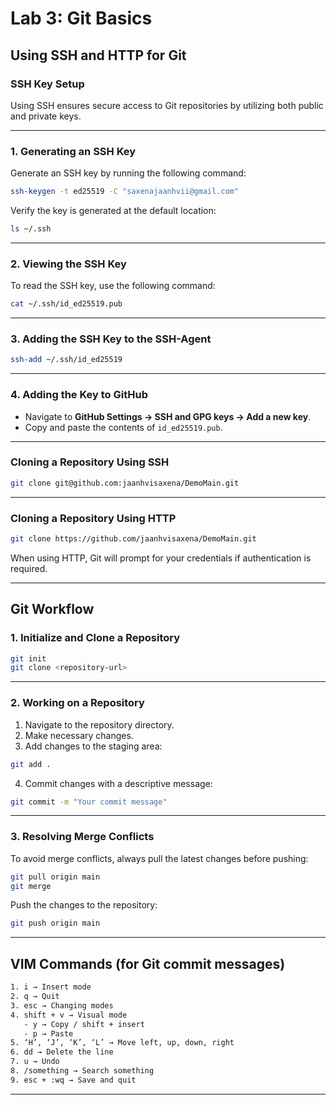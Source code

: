 # **Lab 3: Git Basics**

## **Using SSH and HTTP for Git**

### **SSH Key Setup**

Using SSH ensures secure access to Git repositories by utilizing both public and private keys.

---

### **1. Generating an SSH Key**
Generate an SSH key by running the following command:
```sh
ssh-keygen -t ed25519 -C "saxenajaanhvii@gmail.com"
```

Verify the key is generated at the default location:
```sh
ls ~/.ssh
```

---

### **2. Viewing the SSH Key**
To read the SSH key, use the following command:
```sh
cat ~/.ssh/id_ed25519.pub
```

---

### **3. Adding the SSH Key to the SSH-Agent**
```sh
ssh-add ~/.ssh/id_ed25519
```

---

### **4. Adding the Key to GitHub**
- Navigate to **GitHub Settings → SSH and GPG keys → Add a new key**.
- Copy and paste the contents of `id_ed25519.pub`.

---

### **Cloning a Repository Using SSH**
```sh
git clone git@github.com:jaanhvisaxena/DemoMain.git
```

---

### **Cloning a Repository Using HTTP**
```sh
git clone https://github.com/jaanhvisaxena/DemoMain.git
```

When using HTTP, Git will prompt for your credentials if authentication is required.

---

## **Git Workflow**

### **1. Initialize and Clone a Repository**
```sh
git init
git clone <repository-url>
```

---

### **2. Working on a Repository**
1. Navigate to the repository directory.
2. Make necessary changes.
3. Add changes to the staging area:
```sh
git add .
```
4. Commit changes with a descriptive message:
```sh
git commit -m "Your commit message"
```

---

### **3. Resolving Merge Conflicts**
To avoid merge conflicts, always pull the latest changes before pushing:
```sh
git pull origin main
git merge
```

Push the changes to the repository:
```sh
git push origin main
```

---

## **VIM Commands (for Git commit messages)**

```sh
1. i → Insert mode
2. q → Quit
3. esc → Changing modes
4. shift + v → Visual mode
   - y → Copy / shift + insert
   - p → Paste
5. ‘H’, ‘J’, ‘K’, ‘L’ → Move left, up, down, right
6. dd → Delete the line
7. u → Undo
8. /something → Search something
9. esc + :wq → Save and quit
```

---

